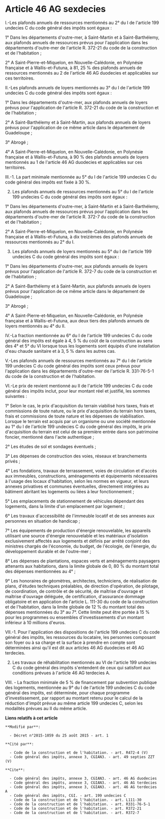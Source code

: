 # Article 46 AG sexdecies

I.-Les plafonds annuels de ressources mentionnés au 2° du I de l'article 199 undecies C du code général des impôts sont
égaux : 

1° Dans les départements d'outre-mer, à Saint-Martin et à Saint-Barthélemy, aux plafonds annuels de ressources prévus pour
l'application dans les départements d'outre-mer de l'article R. 372-21 du code de la construction et de l'habitation ; 

2° A Saint-Pierre-et-Miquelon, en Nouvelle-Calédonie, en Polynésie française et à Wallis-et-Futuna, à 81, 25 % des plafonds
annuels de ressources mentionnés au 2 de l'article 46 AG duodecies et applicables sur ces territoires. 

II.-Les plafonds annuels de loyers mentionnés au 3° du I de l'article 199 undecies C du code général des impôts sont égaux : 

1° Dans les départements d'outre-mer, aux plafonds annuels de loyers prévus pour l'application de l'article R. 372-21 du code
de la construction et de l'habitation ; 

2° A Saint-Barthélemy et à Saint-Martin, aux plafonds annuels de loyers prévus pour l'application de ce même article dans le
département de Guadeloupe ; 

3° Abrogé ;

4° A Saint-Pierre-et-Miquelon, en Nouvelle-Calédonie, en Polynésie française et à Wallis-et-Futuna, à 90 % des plafonds
annuels de loyers mentionnés au 1 de l'article 46 AG duodecies et applicables sur ces territoires. 

III.-1. La part minimale mentionnée au 5° du I de l'article 199 undecies C du code général des impôts est fixée à 30 %. 

2. Les plafonds annuels de ressources mentionnés au 5° du I de l'article 199 undecies C du code général des impôts sont
égaux : 

1° Dans les départements d'outre-mer, à Saint-Martin et à Saint-Barthélemy, aux plafonds annuels de ressources prévus pour
l'application dans les départements d'outre-mer de l'article R. 372-7 du code de la construction et de l'habitation ; 

2° A Saint-Pierre-et-Miquelon, en Nouvelle-Calédonie, en Polynésie française et à Wallis-et-Futuna, à dix treizièmes des
plafonds annuels de ressources mentionnés au 2° du I. 

3. Les plafonds annuels de loyers mentionnés au 5° du I de l'article 199 undecies C du code général des impôts sont égaux : 

1° Dans les départements d'outre-mer, aux plafonds annuels de loyers prévus pour l'application de l'article R. 372-7 du code
de la construction et de l'habitation ; 

2° A Saint-Barthélemy et à Saint-Martin, aux plafonds annuels de loyers prévus pour l'application de ce même article dans le
département de Guadeloupe ; 

3° Abrogé ; 

4° A Saint-Pierre-et-Miquelon, en Nouvelle-Calédonie, en Polynésie française et à Wallis-et-Futuna, aux deux tiers des
plafonds annuels de loyers mentionnés au 4° du II. 

IV.-La fraction mentionnée au 6° du I de l'article 199 undecies C du code général des impôts est égale à 4, 5 % du coût de la
construction au sens des 4° et 5° du VI lorsque tous les logements sont équipés d'une installation d'eau chaude sanitaire et
à 3, 5 % dans les autres cas.

V.-Les plafonds annuels de ressources mentionnés au 7° du I de l'article 199 undecies C du code général des impôts sont ceux
prévus pour l'application dans les départements d'outre-mer de l'article R. 331-76-5-1 du code de la construction et de
l'habitation. 

VI.-Le prix de revient mentionné au II de l'article 199 undecies C du code général des impôts inclut, pour leur montant réel
et justifié, les sommes suivantes : 

1° Selon le cas, le prix d'acquisition du terrain viabilisé hors taxes, frais et commissions de toute nature, ou le prix
d'acquisition du terrain hors taxes, frais et commissions de toute nature et les dépenses de viabilisation. Lorsque le
terrain est acquis par un organisme ou une société mentionnée au 1° du I de l'article 199 undecies C du code général des
impôts, le prix d'acquisition du terrain est celui de sa première entrée dans son patrimoine foncier, mentionné dans l'acte
authentique ; 

2° Les études de sol et sondages éventuels ; 

3° Les dépenses de construction des voies, réseaux et branchements privés ; 

4° Les fondations, travaux de terrassement, voies de circulation et d'accès aux immeubles, constructions, aménagements et
équipements nécessaires à l'usage des locaux d'habitation, selon les normes en vigueur, et leurs annexes privatives et
communes éventuelles, directement intégrées au bâtiment abritant les logements ou liées à leur fonctionnement ; 

5° Les emplacements de stationnement de véhicules dépendant des logements, dans la limite d'un emplacement par logement ; 

6° Les travaux d'accessibilité de l'immeuble locatif et de ses annexes aux personnes en situation de handicap ; 

7° Les équipements de production d'énergie renouvelable, les appareils utilisant une source d'énergie renouvelable et les
matériaux d'isolation exclusivement affectés aux logements et définis par arrêté conjoint des ministres chargés de
l'économie, du budget, de l'écologie, de l'énergie, du développement durable et de l'outre-mer ; 

8° Les dépenses de plantations, espaces verts et aménagements paysagers attenants aux habitations, dans la limite globale de
0, 80 % du montant total des dépenses mentionnées au 4° ; 

9° Les honoraires de géomètres, architectes, techniciens, de réalisation de plans, d'études techniques préalables, de
direction d'opération, de pilotage, de coordination, de contrôle et de sécurité, de maîtrise d'ouvrage et maîtrise d'ouvrage
déléguée, de certification, d'assurance dommage obligatoire et en application de l'article L. 111-30 du code de la
construction et de l'habitation, dans la limite globale de 12 % du montant total des dépenses mentionnées du 3° au 7°. Cette
limite peut être portée à 15 % pour les programmes ou ensembles d'investissements d'un montant inférieur à 10 millions
d'euros. 

VII.-1. Pour l'application des dispositions de l'article 199 undecies C du code général des impôts, les ressources du
locataire, les personnes composant son foyer ou à sa charge et la surface à prendre en compte sont déterminées ainsi qu'il
est dit aux articles 46 AG duodecies et 46 AG terdecies. 

2. Les travaux de réhabilitation mentionnés au VI de l'article 199 undecies C du code général des impôts s'entendent de ceux
qui satisfont aux conditions prévues à l'article 46 AG terdecies A.

VIII. - La fraction minimale de 5 % de financement par subvention publique des logements, mentionnée au 9° du I de l'article
199 undecies C du code général des impôts, est déterminée, pour chaque programme d'investissement, par rapport au montant
retenu pour le calcul de la réduction d'impôt prévue au même article 199 undecies C, selon les modalités prévues au II du
même article.

**Liens relatifs à cet article**

	**Modifié par**:

	  - Décret n°2015-1059 du 25 août 2015 - art. 1

	**Cité par**:

	  - Code de la construction et de l'habitation. - art. R472-4 (V)
	  - Code général des impôts, annexe 3, CGIAN3. - art. 49 septies ZZT (V)

	**Cite**:

	  - Code général des impôts, annexe 3, CGIAN3. - art. 46 AG duodecies
	  - Code général des impôts, annexe 3, CGIAN3. - art. 46 AG terdecies
	  - Code général des impôts, annexe 3, CGIAN3. - art. 46 AG terdecies A
	  - Code général des impôts, CGI. - art. 199 undecies C
	  - Code de la construction et de l'habitation. - art. L111-30
	  - Code de la construction et de l'habitation. - art. R331-76-5-1
	  - Code de la construction et de l'habitation. - art. R372-21
	  - Code de la construction et de l'habitation. - art. R372-7
